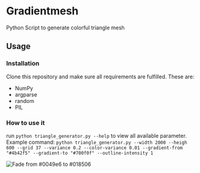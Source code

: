 # Gradientmesh
Python Script to generate colorful triangle mesh

## Usage
### Installation
Clone this repository and make sure all requirements are fulfilled.
These are: 

- NumPy
- argparse
- random
- PIL

### How to use it
run `python triangle_generator.py --help` to view all available parameter.
Example command: 
`python triangle_generator.py --width 2000 --heigh 600 --grid 37 --variance 0.2 --color-variance 0.01 --gradient-from "#4b42f5" --gradient-to "#700f0f" --outline-intensity 1`

![Fade from #0049e6 to #018506](https://github.com/tobhuber/polygonmesh/blob/main/triangle.png?raw=true)
